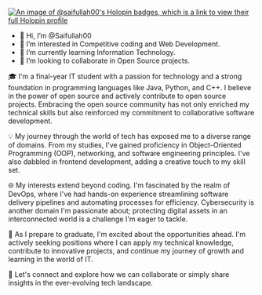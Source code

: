 [![An image of @saifullah00's Holopin badges, which is a link to view their full Holopin profile](https://holopin.me/saifullah00)](https://holopin.io/@saifullah00)

- 👋 Hi, I’m @Saifullah00
- 👀 I’m interested in Competitive coding and Web Development.
- 🌱 I’m currently learning Information Technology.
- 💞️ I’m looking to collaborate in Open Source projects.

🎓 I'm a final-year IT student with a passion for technology and a strong foundation in programming languages like Java, Python, and C++. I believe in the power of open source and actively contribute to open source projects. Embracing the open source community has not only enriched my technical skills but also reinforced my commitment to collaborative software development.

💡 My journey through the world of tech has exposed me to a diverse range of domains. From my studies, I've gained proficiency in Object-Oriented Programming (OOP), networking, and software engineering principles. I've also dabbled in frontend development, adding a creative touch to my skill set.

🌐 My interests extend beyond coding. I'm fascinated by the realm of DevOps, where I've had hands-on experience streamlining software delivery pipelines and automating processes for efficiency. Cybersecurity is another domain I'm passionate about; protecting digital assets in an interconnected world is a challenge I'm eager to tackle.

🚀 As I prepare to graduate, I'm excited about the opportunities ahead. I'm actively seeking positions where I can apply my technical knowledge, contribute to innovative projects, and continue my journey of growth and learning in the world of IT.

🌟 Let's connect and explore how we can collaborate or simply share insights in the ever-evolving tech landscape.

<!---
Saifullah00/Saifullah00 is a ✨ special ✨ repository because its `README.md` (this file) appears on your GitHub profile.
You can click the Preview link to take a look at your changes.
--->
